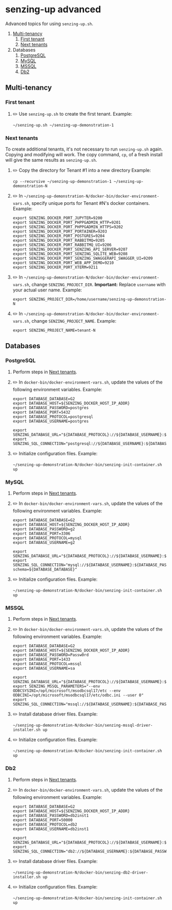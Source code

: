 # senzing-up advanced

Advanced topics for using `senzing-up.sh`.

1. [Multi-tenancy](#multi-tenancy)
    1. [First tenant](#first-tenant)
    1. [Next tenants](#next-tenants)
1. Databases
    1. [PostgreSQL](#postgresql)
    1. [MySQL](#mysql)
    1. [MSSQL](#mssql)
    1. [Db2](#db2)

## Multi-tenancy

### First tenant

1. :pencil2: Use `senzing-up.sh` to create the first tenant.
   Example:

    ```console
    ~/senzing-up.sh ~/senzing-up-demonstration-1
    ```

### Next tenants

To create additional tenants, it's not necessary to run `senzing-up.sh` again.
Copying and modifying will work.
The copy command, `cp`, of a fresh install will give the same results as `senzing-up.sh`.

1. :pencil2: Copy the directory for Tenant #1 into a new directory
   Example:

    ```console
    cp --recursive ~/senzing-up-demonstration-1 ~/senzing-up-demonstration-N
    ```

1. :pencil2: In `~/senzing-up-demonstration-N/docker-bin/docker-environment-vars.sh`,
   specify unique ports for Tenant #N's docker containers.
   Example:

    ```console
    export SENZING_DOCKER_PORT_JUPYTER=9200
    export SENZING_DOCKER_PORT_PHPPGADMIN_HTTP=9201
    export SENZING_DOCKER_PORT_PHPPGADMIN_HTTPS=9202
    export SENZING_DOCKER_PORT_PORTAINER=9203
    export SENZING_DOCKER_PORT_POSTGRES=9204
    export SENZING_DOCKER_PORT_RABBITMQ=9205
    export SENZING_DOCKER_PORT_RABBITMQ_UI=9206
    export SENZING_DOCKER_PORT_SENZING_API_SERVER=9207
    export SENZING_DOCKER_PORT_SENZING_SQLITE_WEB=9208
    export SENZING_DOCKER_PORT_SENZING_SWAGGERAPI_SWAGGER_UI=9209
    export SENZING_DOCKER_PORT_WEB_APP_DEMO=9210
    export SENZING_DOCKER_PORT_XTERM=9211
    ```

1. :pencil2: In `~/senzing-up-demonstration-N/docker-bin/docker-environment-vars.sh`, change `SENZING_PROJECT_DIR`.
   **Important:** Replace `username` with your actual user name.
   Example:

    ```console
    export SENZING_PROJECT_DIR=/home/username/senzing-up-demonstration-N
    ```

1. :pencil2: In `~/senzing-up-demonstration-N/docker-bin/docker-environment-vars.sh`, change `SENZING_PROJECT_NAME`.
   Example:

    ```console
    export SENZING_PROJECT_NAME=tenant-N
    ```

## Databases

### PostgreSQL

1. Perform steps in [Next tenants](#next-tenants).
1. :pencil2: In `docker-bin/docker-environment-vars.sh`,
   update the values of the following environment variables.
   Example:

    ```console
    export DATABASE_DATABASE=G2
    export DATABASE_HOST=${SENZING_DOCKER_HOST_IP_ADDR}
    export DATABASE_PASSWORD=postgres
    export DATABASE_PORT=5432
    export DATABASE_PROTOCOL=postgresql
    export DATABASE_USERNAME=postgres

    export SENZING_DATABASE_URL="${DATABASE_PROTOCOL}://${DATABASE_USERNAME}:${DATABASE_PASSWORD}@${DATABASE_HOST}:${DATABASE_PORT}/${DATABASE_DATABASE}"
    export SENZING_SQL_CONNECTION="postgresql://${DATABASE_USERNAME}:${DATABASE_PASSWORD}@${DATABASE_HOST}:${DATABASE_PORT}:${DATABASE_DATABASE}/"
    ```

1. :pencil2: Initialize configuration files.
   Example:

    ```console
    ~/senzing-up-demonstration-N/docker-bin/senzing-init-container.sh up
    ```

### MySQL

1. Perform steps in [Next tenants](#next-tenants).
1. :pencil2: In `docker-bin/docker-environment-vars.sh`,
   update the values of the following environment variables.
   Example:

    ```console
    export DATABASE_DATABASE=G2
    export DATABASE_HOST=${SENZING_DOCKER_HOST_IP_ADDR}
    export DATABASE_PASSWORD=g2
    export DATABASE_PORT=3306
    export DATABASE_PROTOCOL=mysql
    export DATABASE_USERNAME=g2

    export SENZING_DATABASE_URL="${DATABASE_PROTOCOL}://${DATABASE_USERNAME}:${DATABASE_PASSWORD}@${DATABASE_HOST}:${DATABASE_PORT}/${DATABASE_DATABASE}"
    export SENZING_SQL_CONNECTION="mysql://${DATABASE_USERNAME}:${DATABASE_PASSWORD}@${DATABASE_HOST}:${DATABASE_PORT}/?schema=${DATABASE_DATABASE}"
    ```

1. :pencil2: Initialize configuration files.
   Example:

    ```console
    ~/senzing-up-demonstration-N/docker-bin/senzing-init-container.sh up
    ```

### MSSQL

1. Perform steps in [Next tenants](#next-tenants).
1. :pencil2: In `docker-bin/docker-environment-vars.sh`,
   update the values of the following environment variables.
   Example:

    ```console
    export DATABASE_DATABASE=G2
    export DATABASE_HOST=${SENZING_DOCKER_HOST_IP_ADDR}
    export DATABASE_PASSWORD=Passw0rd
    export DATABASE_PORT=1433
    export DATABASE_PROTOCOL=mssql
    export DATABASE_USERNAME=sa

    export SENZING_DATABASE_URL="${DATABASE_PROTOCOL}://${DATABASE_USERNAME}:${DATABASE_PASSWORD}@${DATABASE_HOST}:${DATABASE_PORT}/${DATABASE_DATABASE}"
    export SENZING_MSSQL_PARAMETERS="--env ODBCSYSINI=/opt/microsoft/msodbcsql17/etc --env ODBCINI=/opt/microsoft/msodbcsql17/etc/odbc.ini --user 0"
    export SENZING_SQL_CONNECTION="mssql://${DATABASE_USERNAME}:${DATABASE_PASSWORD}@${DATABASE_DATABASE}"
    ```

1. :pencil2: Install database driver files.
   Example:

    ```console
    ~/senzing-up-demonstration-N/docker-bin/senzing-mssql-driver-installer.sh up
    ```

1. :pencil2: Initialize configuration files.
   Example:

    ```console
    ~/senzing-up-demonstration-N/docker-bin/senzing-init-container.sh up
    ```

### Db2

1. Perform steps in [Next tenants](#next-tenants).
1. :pencil2: In `docker-bin/docker-environment-vars.sh`,
   update the values of the following environment variables.
   Example:

    ```console
    export DATABASE_DATABASE=G2
    export DATABASE_HOST=${SENZING_DOCKER_HOST_IP_ADDR}
    export DATABASE_PASSWORD=db2inst1
    export DATABASE_PORT=50000
    export DATABASE_PROTOCOL=db2
    export DATABASE_USERNAME=db2inst1

    export SENZING_DATABASE_URL="${DATABASE_PROTOCOL}://${DATABASE_USERNAME}:${DATABASE_PASSWORD}@${DATABASE_HOST}:${DATABASE_PORT}/${DATABASE_DATABASE}"
    export SENZING_SQL_CONNECTION="db2://${DATABASE_USERNAME}:${DATABASE_PASSWORD}@${DATABASE_DATABASE}"
    ```

1. :pencil2: Install database driver files.
   Example:

    ```console
    ~/senzing-up-demonstration-N/docker-bin/senzing-db2-driver-installer.sh up
    ```

1. :pencil2: Initialize configuration files.
   Example:

    ```console
    ~/senzing-up-demonstration-N/docker-bin/senzing-init-container.sh up
    ```
